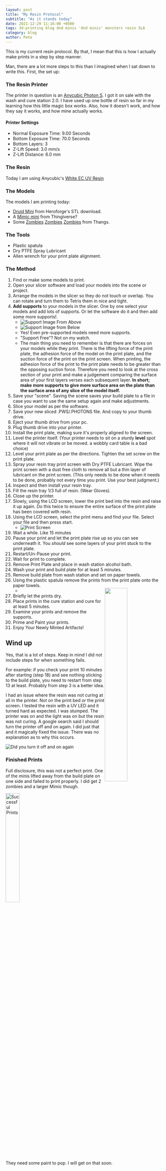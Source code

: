 ```yaml
---
layout: post
title: "My Resin Protocol"
subtitle: "As it stands today"
date: 2021-12-29 11:16:00 +0500
tags: 3d-printing blog dnd minis 'dnd minis' monsters resin SLA
category: blog
author: Pete
---
```

This is my current resin protocol. By that, I mean that this is how I actually make prints in a step by step manner.
<!--more-->
Man, there are a lot more steps to this than I imagined when I sat down to write this. First, the set up:

### The Resin Printer
The printer in question is an [Anycubic Photon S](https://www.anycubic.com/products/anycubic-photon-s). I got it on sale with the wash and cure station 2.0. I have used up one bottle of resin so far in my learning how this little magic box works. Also, how it doesn't work, and how they say it works, and how mine actually works.

#### Printer Settings
- Normal Exposure Time: 9.00 Seconds
- Bottom Exposure Time: 70.0 Seconds
- Bottom Layers: 3
- Z-Lift Speed: 3.0 mm/s
- Z-Lift Distance: 6.0 mm

### The Resin
Today I am using Anycubic's [White EC UV Resin](https://www.anycubic.com/collections/uv-resin/products/colored-uv-resin-for-photon-series?variant=30151434207292)

### The Models
The models I am printing today:
- [Druid Mini](//stl-files/traci_druid_OP1.stl) from Heroforge's STL download.
- A [Mimic mini](//stl-files/mimic-hungry.stl) from Thingiverse?
- Some [Zombies](//stl-files/zombie-1-a.stl) [Zombies](/stl-files/zombie-2-a.stl) [Zombies](//stl-files/zombie-3-a.stl) from Thangs.

### The Tools
- Plastic spatula
- Dry PTFE Spray Lubricant
- Allen wrench for your print plate alignment.

### The Method
1. Find or make some models to print.
2. Open your slicer software and load your models into the scene or project.
3. Arrange the models in the slicer so they do not touch or overlap. You can rotate and turn them to Tetris them in nice and tight.
4. **Add supports** to your models in the slicer. One by one select your models and add lots of supports. Or let the software do it and then add some more supports!.
   - ![Support Image From Above](//images/photon-workshop_models-and-supports-01.png)
   - ![Support Image from Below](//images/photon-workshop_models-and-supports-02.png)
   - Yes! Even pre-supported models need more supports.
   - "Support Free"? Not on my watch.
   - The main thing you need to remember is that there are forces on your models while they print. There is the lifting force of the print plate, the adhesion force of the model on the print plate, and the suction force of the print on the print screen. When printing, the adhesion force of the print to the print plate needs to be greater than the opposing suction force. Therefore you need to look at the cross section of your print and make a judgement comparing the surface area of your first layers verses each subsequent layer. **In short; make more supports to give more surface area on the plate than the surface area of any slice of the model itself.**
5. Save your "scene". Saving the scene saves your build plate to a file in case you want to use the same setup again and make adjustments.
6. Slice your model as per the software.
7. Save your new sliced .PWS/.PHOTONS file. And copy to your thumb drive.
8. Eject your thumb drive from your pc.
9. Plug thumb drive into your printer.
10. Install the print plate, making sure it's properly aligned to the screen.
11. Level the printer itself. (Your printer needs to sit on a sturdy **level** spot where it will not vibrate or be moved. a wobbly card table is a bad choice)
12. Level your print plate as per the directions. Tighten the set screw on the print plate.
13. Spray your resin tray print screen with Dry PTFE Lubricant. Wipe the print screen with a dust free cloth to remove all but a thin layer of lubricant on the print screen. (This only needs to be done when it needs to be done, probably not every time you print. Use your best judgment.)
14. Inspect and then install your resin tray.
15. Fill the resin tray 1/3 full of resin. (Wear Gloves).
16. Close up the printer.
17. Slowly, using the LCD screen, lower the print bed into the resin and raise it up again. Do this twice to ensure the entire surface of the print plate has been covered with resin.
18. Using the LCD screen, select the print menu and find your file. Select your file and then press start.
    - ![Print Screen](//images/photon-s_print-screen.png)
19. Wait a while. Like 15 minutes
20. Pause your print and let the print plate rise up so you can see underneath it. You *should* see some layers of your print stuck to the print plate.
21. Restart/Un-Pause your print.
22. Wait for print to complete.
23. Remove Print Plate and place in wash station alcohol bath.
24. Wash your print and build plate for at least 5 minutes.
25. Remove build plate from wash station and set on paper towels.
26. Using the plastic spatula remove the prints from the print plate onto the paper towels.
    - <img src="/3d-printing/images/20211229_141420_02.gif" style="width:40%; float: right; clear: both;"/>
27. Briefly let the prints dry.
28. Place prints in the cure station and cure for at least 5 minutes.
29. Examine your prints and remove the supports.
30. Prime and Paint your prints.
31. Enjoy Your Newly Minted Artifacts!

## Wind up
Yes, that is a lot of steps. Keep in mind I did not include steps for when something fails.

For example: if you check your print 10 minutes after starting (step 18) and see nothing sticking to the build plate, you need to restart from step 13 at least. Probably from step 3 is a better idea.

I had an issue where the resin was not curing at all in the printer. Not on the print bed *or* the print screen. I tested the resin with a UV LED and it turned hard as expected. I was stumped. The printer was on and the light was on but the resin was not curing. A google search said I should turn the printer off and on again. I did just that and it magically fixed the issue. There was no explanation as to why this occurs.

<img alt="Did you turn it off and on again" src="/3d-printing/images/did-you-turn-it-off-and-on-again.gif" style="margin: auto;" />

### Finished Prints
Full disclosure, this was not a perfect print. One of the minis lifted away from the build plate on one side and failed to print properly. I did get 2 zombies and a larger Mimic though.

<img alt="Successful Prints" src="/3d-printing/images/20211229_180544_successful-prints.jpg" style="width: 30%;"/>

They need some paint to pop. I will get on that soon.
